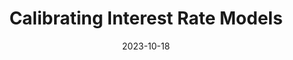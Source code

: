---
layout: post
title: "Calibrating Interest Rate Models"
date: 2023-10-18
categories: derivative_pricing
---
